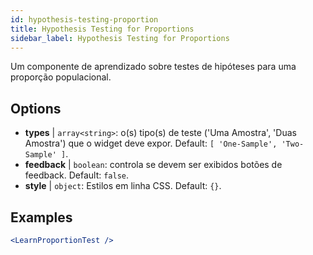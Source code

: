 ```yaml
---
id: hypothesis-testing-proportion
title: Hypothesis Testing for Proportions
sidebar_label: Hypothesis Testing for Proportions
---
```


Um componente de aprendizado sobre testes de hipóteses para uma proporção populacional.

## Options

* __types__ | `array<string>`: o(s) tipo(s) de teste ('Uma Amostra', 'Duas Amostra') que o widget deve expor. Default: `[
  'One-Sample',
  'Two-Sample'
]`.
* __feedback__ | `boolean`: controla se devem ser exibidos botões de feedback. Default: `false`.
* __style__ | `object`: Estilos em linha CSS. Default: `{}`.


## Examples

```jsx live
<LearnProportionTest />
```

